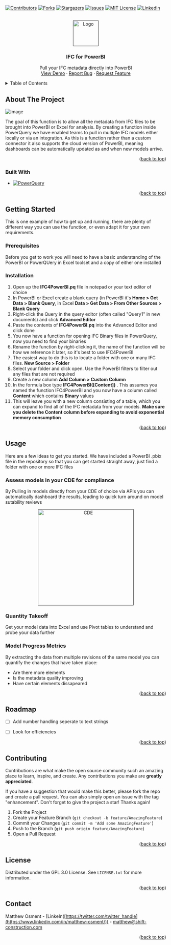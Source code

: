 <!-- Improved compatibility of back to top link: See: https://github.com/othneildrew/Best-README-Template/pull/73 -->
<a name="readme-top"></a>
<!--
*** Thanks for checking out the Best-README-Template. If you have a suggestion
*** that would make this better, please fork the repo and create a pull request
*** or simply open an issue with the tag "enhancement".
*** Don't forget to give the project a star!
*** Thanks again! Now go create something AMAZING! :D
-->



<!-- PROJECT SHIELDS -->
<!--
*** I'm using markdown "reference style" links for readability.
*** Reference links are enclosed in brackets [ ] instead of parentheses ( ).
*** See the bottom of this document for the declaration of the reference variables
*** for contributors-url, forks-url, etc. This is an optional, concise syntax you may use.
*** https://www.markdownguide.org/basic-syntax/#reference-style-links
-->
[![Contributors][contributors-shield]][contributors-url]
[![Forks][forks-shield]][forks-url]
[![Stargazers][stars-shield]][stars-url]
[![Issues][issues-shield]][issues-url]
[![MIT License][license-shield]][license-url]
[![LinkedIn][linkedin-shield]][linkedin-url]



<!-- PROJECT LOGO -->
<br />
<div align="center">
  <a href="">
    <img src="https://github.com/shift-construction/ifc4PowerBI/assets/44708354/043504ab-7bbb-4511-be0d-6d2aa813c5ed" alt="Logo" height="80">
  </a>

<h3 align="center">IFC for PowerBI</h3>

  <p align="center">
    Pull your IFC metadata directly into PowerBI
    <br />
    <a href="https://github.com/github_username/repo_name">View Demo</a>
    ·
    <a href="https://github.com/github_username/repo_name/issues">Report Bug</a>
    ·
    <a href="https://github.com/github_username/repo_name/issues">Request Feature</a>
  </p>
</div>


</div>


<!-- TABLE OF CONTENTS -->
<details>
  <summary>Table of Contents</summary>
  <ol>
    <li>
      <a href="#about-the-project">About The Project</a>
      <ul>
        <li><a href="#built-with">Built With</a></li>
      </ul>
    </li>
    <li>
      <a href="#getting-started">Getting Started</a>
      <ul>
        <li><a href="#prerequisites">Prerequisites</a></li>
        <li><a href="#installation">Installation</a></li>
      </ul>
    </li>
    <li><a href="#usage">Usage</a></li>
    <li><a href="#roadmap">Roadmap</a></li>
    <li><a href="#contributing">Contributing</a></li>
    <li><a href="#license">License</a></li>
    <li><a href="#contact">Contact</a></li>
    <li><a href="#acknowledgments">Acknowledgments</a></li>
  </ol>
</details>



<!-- ABOUT THE PROJECT -->
## About The Project

![image](https://github.com/shift-construction/ifc4PowerBI/assets/44708354/cb6c0fdc-5476-4363-80f2-94290f22c50d)


The goal of this function is to allow all the metadata from IFC files to be brought into PowerBI or Excel for analysis. By creating a function inside PowerQuery we have enabled teams to pull in multiple IFC models either locally or via an integration. As this is a function rather than a custom connector it also supports the cloud version of PowerBI, meaning dashboards can be automatically updated as and when new models arrive.

<p align="right">(<a href="#readme-top">back to top</a>)</p>



### Built With

* [![PowerQuery][PQuery]][PQuery-url]


<p align="right">(<a href="#readme-top">back to top</a>)</p>



<!-- GETTING STARTED -->
## Getting Started

This is one example of how to get up and running, there are plenty of different way you can use the function, or even adapt it for your own requirements.

### Prerequisites

Before you get to work you will need to have a basic understanding of the PowerBI or PowerQUery in Excel toolset and a copy of either one installed

### Installation

1. Open up the **IFC4PowerBI.pq** file in notepad or your text editor of choice
2. In PowerBI or Excel create a blank query (in PowerBI it's **Home > Get Data > Blank Query**, in Excel **Data > Get Data > From Other Sources > Blank Query**
3. Right-click the Query in the query editor (often called "Query1" in new documents) and click **Advanced Editor**
4. Paste the contents of **IFC4PowerBI.pq** into the Advanced Editor and click done
5. You now have a function for opening IFC Binary files in PowerQuery, now you need to find your binaries
6. Rename the function by right-clicking it, the name of the function will be how we reference it later, so it's best to use IFC4PowerBI
7. The easiest way to do this is to locate a folder with one or many IFC files. **New Source > Folder**
8. Select your folder and click open. Use the PowerBI filters to filter out any files that are not required
9. Create a new column **Add Column > Custom Column**
10. In the formula box type **IFC4PowerBI([Content])** . This assumes you named the function IFC4PowerBI and you now have a column called **Content** which contains **Binary** values
11. This will leave you with a new column consisting of a table, which you can expand to find all of the IFC metadata from your models. **Make sure you delete the Content column before expanding to avoid exponential memory consumption**


<p align="right">(<a href="#readme-top">back to top</a>)</p>



<!-- USAGE EXAMPLES -->
## Usage

Here are a few ideas to get you started. We have included a PowerBI .pbix file in the repository so that you can get started straight away, just find a folder with one or more IFC files

### Assess models in your CDE for compliance

By Pulling in models directly from your CDE of choice via APIs you can automatically dashboard the results, leading to quick turn around on model sutability reviews

<div align="center">
  <a href="">
    <img src="https://github.com/shift-construction/ifc4PowerBI/assets/44708354/bcc255c7-f7e5-49f4-9497-d8d00beacda5" alt="CDE" width="300">
  </a>
</div>




### Quantity Takeoff

Get your model data into Excel and use Pivot tables to understand and probe your data further

### Model Progress Metrics

By extracting the data from multiple revisions of the same model you can quantify the changes that have taken place:
- Are there more elements
- Is the metadata quality improving
- Have certain elements dissapeared


<p align="right">(<a href="#readme-top">back to top</a>)</p>



<!-- ROADMAP -->
## Roadmap

- [ ] Add number handling seperate to text strings
- [ ] Look for efficiencies


<p align="right">(<a href="#readme-top">back to top</a>)</p>



<!-- CONTRIBUTING -->
## Contributing

Contributions are what make the open source community such an amazing place to learn, inspire, and create. Any contributions you make are **greatly appreciated**.

If you have a suggestion that would make this better, please fork the repo and create a pull request. You can also simply open an issue with the tag "enhancement".
Don't forget to give the project a star! Thanks again!

1. Fork the Project
2. Create your Feature Branch (`git checkout -b feature/AmazingFeature`)
3. Commit your Changes (`git commit -m 'Add some AmazingFeature'`)
4. Push to the Branch (`git push origin feature/AmazingFeature`)
5. Open a Pull Request

<p align="right">(<a href="#readme-top">back to top</a>)</p>



<!-- LICENSE -->
## License

Distributed under the GPL 3.0 License. See `LICENSE.txt` for more information.

<p align="right">(<a href="#readme-top">back to top</a>)</p>



<!-- CONTACT -->
## Contact

Matthew Osment - [LinkeIn([https://twitter.com/twitter_handle](https://www.linkedin.com/in/matthew-osment/)) - matthew@shift-construction.com


<p align="right">(<a href="#readme-top">back to top</a>)</p>





<!-- MARKDOWN LINKS & IMAGES -->
<!-- https://www.markdownguide.org/basic-syntax/#reference-style-links -->
[contributors-shield]: https://img.shields.io/github/contributors/shift-construction/ifc4PowerBI.svg?style=for-the-badge
[contributors-url]: https://github.com/shift-construction/ifc4PowerBI/graphs/contributors
[forks-shield]: https://img.shields.io/github/forks/shift-construction/ifc4PowerB.svg?style=for-the-badge
[forks-url]: https://github.com/shift-construction/ifc4PowerBI/network/members
[stars-shield]: https://img.shields.io/github/stars/shift-construction/ifc4PowerBI.svg?style=for-the-badge
[stars-url]: https://github.com/shift-construction/ifc4PowerBI/stargazers
[issues-shield]: https://img.shields.io/github/issues/shift-construction/ifc4PowerBI.svg?style=for-the-badge
[issues-url]: https://github.com/shift-construction/ifc4PowerBI/issues
[license-shield]: https://img.shields.io/github/license/shift-construction/ifc4PowerBI.svg?style=for-the-badge
[license-url]: https://github.com/shift-construction/ifc4PowerBblob/master/LICENSE.txt
[linkedin-shield]: https://img.shields.io/badge/-LinkedIn-black.svg?style=for-the-badge&logo=linkedin&colorB=555
[linkedin-url]: https://linkedin.com/in/linkedin_username
[Pquery]: https://img.shields.io/badge/PowerQuery%20M-35495E?style=for-the-badge&logoColor=1d6b40
[PQuery-url]: https://learn.microsoft.com/en-us/powerquery-m/
